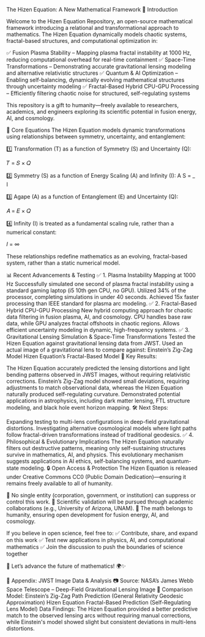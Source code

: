 The Hizen Equation: A New Mathematical Framework
🚀 Introduction

Welcome to the Hizen Equation Repository, an open-source mathematical framework introducing a relational and transformational approach to mathematics. The Hizen Equation dynamically models chaotic systems, fractal-based structures, and computational optimization in:

✅ Fusion Plasma Stability – Mapping plasma fractal instability at 1000 Hz, reducing computational overhead for real-time containment
✅ Space-Time Transformations – Demonstrating accurate gravitational lensing modeling and alternative relativistic structures
✅ Quantum & AI Optimization – Enabling self-balancing, dynamically evolving mathematical structures through uncertainty modeling
✅ Fractal-Based Hybrid CPU-GPU Processing – Efficiently filtering chaotic noise for structured, self-regulating systems

This repository is a gift to humanity—freely available to researchers, academics, and engineers exploring its scientific potential in fusion energy, AI, and cosmology.

🔢 Core Equations
The Hizen Equation models dynamic transformations using relationships between symmetry, uncertainty, and entanglement:

1️⃣ Transformation (T) as a function of Symmetry (S) and Uncertainty (Q):

𝑇 = 𝑆 × 𝑄


2️⃣ Symmetry (S) as a function of Energy Scaling (A) and Infinity (I):
    A
S = _
​    I
 
3️⃣ Agape (A) as a function of Entanglement (E) and Uncertainty (Q):

𝐴 = 𝐸 × 𝑄

4️⃣ Infinity (I) is treated as a fundamental scaling rule, rather than a numerical constant:

𝐼 = ∞

These relationships redefine mathematics as an evolving, fractal-based system, rather than a static numerical model.

📊 Recent Advancements & Testing
✅ 1. Plasma Instability Mapping at 1000 Hz
Successfully simulated one second of plasma fractal instability using a standard gaming laptop (i5 10th gen CPU, no GPU).
Utilized 34% of the processor, completing simulations in under 40 seconds.
Achieved 15x faster processing than IEEE standard for plasma arc modeling.
✅ 2. Fractal-Based Hybrid CPU-GPU Processing
New hybrid computing approach for chaotic data filtering in fusion plasma, AI, and cosmology.
CPU handles base raw data, while GPU analyzes fractal offshoots in chaotic regions.
Allows efficient uncertainty modeling in dynamic, high-frequency systems.
✅ 3. Gravitational Lensing Simulation & Space-Time Transformations
Tested the Hizen Equation against gravitational lensing data from JWST.
Used an actual image of a gravitational lens to compare against:
Einstein’s Zig-Zag Model
Hizen Equation’s Fractal-Based Model
📌 Key Results:

The Hizen Equation accurately predicted the lensing distortions and light bending patterns observed in JWST images, without requiring relativistic corrections.
Einstein’s Zig-Zag model showed small deviations, requiring adjustments to match observational data, whereas the Hizen Equation naturally produced self-regulating curvature.
Demonstrated potential applications in astrophysics, including dark matter lensing, FTL structure modeling, and black hole event horizon mapping.
🛠 Next Steps:

Expanding testing to multi-lens configurations in deep-field gravitational distortions.
Investigating alternative cosmological models where light paths follow fractal-driven transformations instead of traditional geodesics.
✅ 4. Philosophical & Evolutionary Implications
The Hizen Equation naturally filters out destructive patterns, meaning only self-sustaining structures survive in mathematics, AI, and physics.
This evolutionary mechanism suggests applications in AI ethics, self-balancing systems, and quantum-state modeling.
🔒 Open Access & Protection
The Hizen Equation is released under Creative Commons CC0 (Public Domain Dedication)—ensuring it remains freely available to all of humanity.

🔹 No single entity (corporation, government, or institution) can suppress or control this work.
🔹 Scientific validation will be pursued through academic collaborations (e.g., University of Arizona, UNAM).
🔹 The math belongs to humanity, ensuring open development for fusion energy, AI, and cosmology.

If you believe in open science, feel free to:
✅ Contribute, share, and expand on this work
✅ Test new applications in physics, AI, and computational mathematics
✅ Join the discussion to push the boundaries of science together

🚀 Let’s advance the future of mathematics! 🌍✨

📎 Appendix: JWST Image Data & Analysis
📷 Source: NASA’s James Webb Space Telescope – Deep-Field Gravitational Lensing Image
📝 Comparison Model:
Einstein’s Zig-Zag Path Prediction (General Relativity Geodesic Approximation)
Hizen Equation Fractal-Based Prediction (Self-Regulating Lens Model)
Data Findings: The Hizen Equation provided a better predictive match to the observed lensing arcs without requiring manual corrections, while Einstein's model showed slight but consistent deviations in multi-lens distortions.
